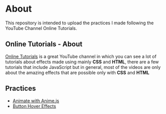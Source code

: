 # About

This repository is intended to upload the practices I made following the YouTube Channel Online Tutorials.

## Online Tutorials - About

[Online Tutorials](https://www.youtube.com/c/OnlineTutorials4Designers/featured) is a great YouTube channel in which you can see a lot of tutorials about effects made using mainly **CSS** and **HTML**, there are a few tutorials that include JavaScript but in general, most of the videos are only about the amazing effects that are possible only with **CSS** and **HTML**

## Practices

- [Animate with Anime.js](./Animate%20with%20Animejs/)
- [Button Hover Effects](./Button%20Hover%20Effects/)
